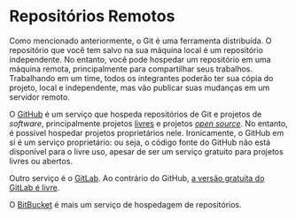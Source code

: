 # Repositórios Remotos

Como mencionado anteriormente, o Git é uma ferramenta distribuída. O repositório
que você tem salvo na sua máquina local é um repositório independente. No
entanto, você pode hospedar um repositório em uma máquina remota, principalmente
para compartilhar seus trabalhos. Trabalhando em um time, todos os integrantes
poderão ter sua cópia do projeto, local e independente, mas vão publicar suas
mudanças em um servidor remoto.

O [GitHub](https://github.com/) é um serviço que hospeda repositórios de Git e
projetos de _software_, principalmente projetos
[livres](https://www.gnu.org/philosophy/free-sw.html) e projetos
[_open source_](https://opensource.org/osd-annotated). No entanto, é possível
hospedar projetos proprietários nele. Ironicamente, o GitHub em si é um serviço
proprietário: ou seja, o código fonte do GitHub não está disponível para o livre
uso, apesar de ser um serviço gratuito para projetos livres ou abertos.

Outro serviço é o [GitLab](https://gitlab.com/). Ao contrário do GitHub, [a
versão gratuita do GitLab é livre](https://gitlab.com/gitlab-org/gitlab-foss).

O [BitBucket](https://bitbucket.org/) é mais um serviço de hospedagem de
repositórios.
